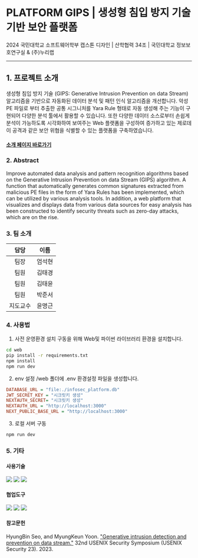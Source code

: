 # **PLATFORM GIPS** | 생성형 침입 방지 기술기반 보안 플랫폼

2024 국민대학교 소프트웨어학부 캡스톤 디자인 | 산학협력 34조 | 국민대학교 정보보호연구실 & (주)누리랩

---

## 1. 프로젝트 소개

생성형 침입 방지 기술 (GIPS: Generative Intrusion Prevention on data Stream) 알고리즘을 기반으로 자동화된 데이터 분석 및 패턴 인식 알고리즘을 개선합니다. 악성 PE 파일로 부터 추출한 공통 시그니처를 Yara Rule 형태로 자동 생성해 주는 기능이 구현되어 다양한 분석 툴에서 활용할 수 있습니다. 또한 다양한 데이터 소스로부터 손쉽게 분석이 가능하도록 시각화하여 보여주는 Web 플랫폼을 구성하여 증가하고 있는 제로데이 공격과 같은 보안 위협을 식별할 수 있는 플랫폼을 구축하였습니다.

#### [소개 페이지 바로가기](https://kookmin-sw.github.io/capstone-2024-34/)

### 2. Abstract

Improve automated data analysis and pattern recognition algorithms based on the Generative Intrusion Prevention on data Stream (GIPS) algorithm. A function that automatically generates common signatures extracted from malicious PE files in the form of Yara Rules has been implemented, which can be utilized by various analysis tools. In addition, a web platform that visualizes and displays data from various data sources for easy analysis has been constructed to identify security threats such as zero-day attacks, which are on the rise.

### 3. 팀 소개

|   담당   |  이름  |
| :------: | :----: |
|   팀장   | 엄석현 |
|   팀원   | 김태경 |
|   팀원   | 김태윤 |
|   팀원   | 박준서 |
| 지도교수 | 윤명근 |

### 4. 사용법

1. 사전 운영환경 설치
   구동을 위해 Web및 파이썬 라이브러리 환경을 설치합니다.

```bash
cd web
pip install -r requirements.txt
npm install
npm run dev
```

2. env 설정
   /web 폴더에 .env 환경설정 파일을 생성합니다.

```ini
DATABASE_URL = "file:./infosec_platform.db"
JWT_SECRET_KEY = "시크릿키 생성"
NEXTAUTH_SECRET= "시크릿키 생성"
NEXTAUTH_URL = "http://localhost:3000"
NEXT_PUBLIC_BASE_URL = "http://localhost:3000"
```

3. 로컬 서버 구동

```bash
npm run dev
```

### 5. 기타

#### 사용기술

<img src="https://img.shields.io/badge/python-3776AB?style=for-the-badge&logo=python&logoColor=white"/>
<img src="https://img.shields.io/badge/scikit learn-F7931E?style=for-the-badge&logo=scikit-learn&logoColor=white"/>
<img src="https://img.shields.io/badge/next.js-000000?style=for-the-badge&logo=next.js&logoColor=white"/>

#### 협업도구

<img src="https://img.shields.io/badge/github-181717?style=for-the-badge&logo=github&logoColor=white"/>
<img src="https://img.shields.io/badge/notion-000000?style=for-the-badge&logo=notion&logoColor=white"/>
<img src="https://img.shields.io/badge/slack-4A154B?style=for-the-badge&logo=slack&logoColor=white"/>

#### 참고문헌

HyungBin Seo, and MyungKeun Yoon. ["Generative intrusion detection and prevention on data stream."](https://www.usenix.org/conference/usenixsecurity23/presentation/seo) 32nd USENIX Security Symposium (USENIX Security 23). 2023.
